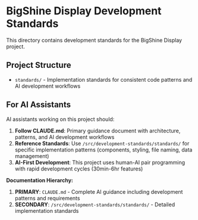 # BigShine Display Development Standards

This directory contains development standards for the BigShine Display project.

## Project Structure

- `standards/` - Implementation standards for consistent code patterns and AI development workflows

## For AI Assistants

AI assistants working on this project should:

1. **Follow CLAUDE.md**: Primary guidance document with architecture, patterns, and AI development workflows
2. **Reference Standards**: Use `/src/development-standards/standards/` for specific implementation patterns (components, styling, file naming, data management)
3. **AI-First Development**: This project uses human-AI pair programming with rapid development cycles (30min-6hr features)

**Documentation Hierarchy:**
1. **PRIMARY**: `CLAUDE.md` - Complete AI guidance including development patterns and requirements
2. **SECONDARY**: `/src/development-standards/standards/` - Detailed implementation standards
